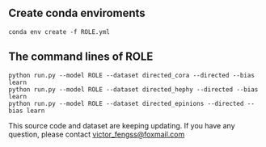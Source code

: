 
## Create conda enviroments

`conda env create -f ROLE.yml`

## The command lines of ROLE

```
python run.py --model ROLE --dataset directed_cora --directed --bias learn
python run.py --model ROLE --dataset directed_hephy --directed --bias learn
python run.py --model ROLE --dataset directed_epinions --directed --bias learn
```



This source code and dataset are keeping updating. 
If you have any question, please contact victor_fengss@foxmail.com
